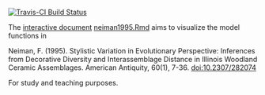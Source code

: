 [![Travis-CI Build Status](https://travis-ci.org/nevrome/neiman1995.svg?branch=master)](https://travis-ci.org/nevrome/neiman1995) 

The [interactive document](https://rmarkdown.rstudio.com/authoring_shiny.html) [neiman1995.Rmd](https://github.com/nevrome/neiman1995/blob/master/neiman1995.Rmd) aims to visualize the model functions in 

Neiman, F. (1995). Stylistic Variation in Evolutionary Perspective: Inferences from Decorative Diversity and Interassemblage Distance in Illinois Woodland Ceramic Assemblages. American Antiquity, 60(1), 7-36. [doi:10.2307/282074](http://dx.doi.org/10.2307/282074)

For study and teaching purposes.
